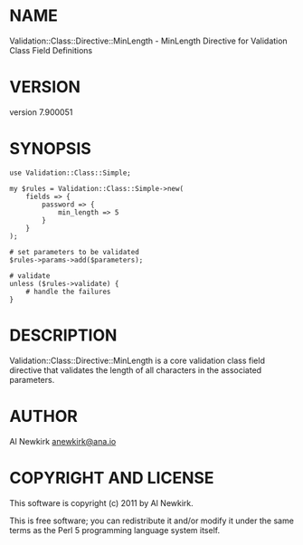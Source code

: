 # NAME

Validation::Class::Directive::MinLength - MinLength Directive for Validation Class Field Definitions

# VERSION

version 7.900051

# SYNOPSIS

    use Validation::Class::Simple;

    my $rules = Validation::Class::Simple->new(
        fields => {
            password => {
                min_length => 5
            }
        }
    );

    # set parameters to be validated
    $rules->params->add($parameters);

    # validate
    unless ($rules->validate) {
        # handle the failures
    }

# DESCRIPTION

Validation::Class::Directive::MinLength is a core validation class field
directive that validates the length of all characters in the associated
parameters.

# AUTHOR

Al Newkirk <anewkirk@ana.io>

# COPYRIGHT AND LICENSE

This software is copyright (c) 2011 by Al Newkirk.

This is free software; you can redistribute it and/or modify it under
the same terms as the Perl 5 programming language system itself.
